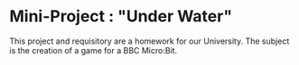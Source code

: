 # Mini-Project : "Under Water"

This project and requisitory are a homework for our University. 
The subject is the creation of a game for a BBC Micro:Bit.
